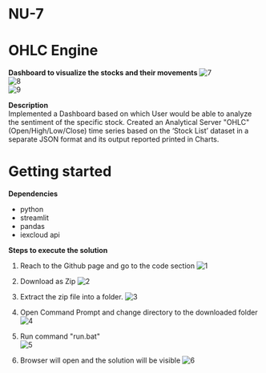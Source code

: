 # NU-7
<h1><b>OHLC Engine</b></h1>

**Dashboard to visualize the stocks and their movements**
![7](https://user-images.githubusercontent.com/68019168/132582767-fd07679f-f8be-4fa1-8806-724767caa135.PNG)
<br>
![8](https://user-images.githubusercontent.com/68019168/132582785-60df0c1c-54a4-455e-b5b1-d0cc52b3d8aa.PNG)
<br>
![9](https://user-images.githubusercontent.com/68019168/132582751-e0f5a1b4-d9e2-479d-aff1-91c0a4d78e9f.PNG)
<br>


**Description**<br>
Implemented a Dashboard based on which User would be able to analyze the sentiment of the specific
stock. Created an Analytical Server "OHLC" (Open/High/Low/Close) time series
based on the ‘Stock List’ dataset in a separate JSON format and its output reported printed in Charts. 

<h1><b>Getting started</b></h1>

**Dependencies**
* python
* streamlit
* pandas
* iexcloud api

**Steps to execute the solution**

1. Reach to the Github page and go to the code section
![1](https://user-images.githubusercontent.com/68019168/132581081-fa689553-d413-48c8-9a4d-322f5ce8424b.PNG)

2. Download as Zip
![2](https://user-images.githubusercontent.com/68019168/132581100-c93f7289-a5d3-4875-9d32-ff0e8b49ea4c.PNG)

3. Extract the zip file into a folder.
![3](https://user-images.githubusercontent.com/68019168/132581123-86fe1d81-a304-42a6-b1bf-4cb74621ca7d.PNG)

4. Open Command Prompt and change directory to the downloaded folder
![4](https://user-images.githubusercontent.com/68019168/132581209-67e6f97d-61fd-450c-81ed-0f1a72f8d164.PNG)

5. Run command "run.bat" <br>
![5](https://user-images.githubusercontent.com/68019168/132581956-6f46a300-7b5f-4140-887b-0f0fbc080bdd.PNG)

6. Browser will open and the solution will be visible
![6](https://user-images.githubusercontent.com/68019168/132581229-bd82bc82-1572-456d-a95c-d5fb3189bf7d.PNG)
